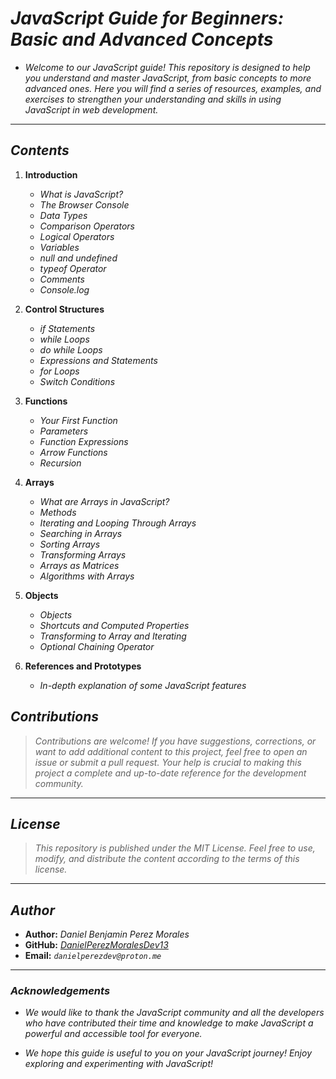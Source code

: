 <!-- Author: Daniel Benjamin Perez Morales -->
<!-- GitHub: https://github.com/DanielPerezMoralesDev13 -->
<!-- Email: danielperezdev@proton.me -->

# ***JavaScript Guide for Beginners: Basic and Advanced Concepts***

- *Welcome to our JavaScript guide! This repository is designed to help you understand and master JavaScript, from basic concepts to more advanced ones. Here you will find a series of resources, examples, and exercises to strengthen your understanding and skills in using JavaScript in web development.*

---

## ***Contents***

1. **Introduction**
    - *What is JavaScript?*
    - *The Browser Console*
    - *Data Types*
    - *Comparison Operators*
    - *Logical Operators*
    - *Variables*
    - *null and undefined*
    - *typeof Operator*
    - *Comments*
    - *Console.log*

2. **Control Structures**
    - *if Statements*
    - *while Loops*
    - *do while Loops*
    - *Expressions and Statements*
    - *for Loops*
    - *Switch Conditions*

3. **Functions**
    - *Your First Function*
    - *Parameters*
    - *Function Expressions*
    - *Arrow Functions*
    - *Recursion*

4. **Arrays**
    - *What are Arrays in JavaScript?*
    - *Methods*
    - *Iterating and Looping Through Arrays*
    - *Searching in Arrays*
    - *Sorting Arrays*
    - *Transforming Arrays*
    - *Arrays as Matrices*
    - *Algorithms with Arrays*

5. **Objects**
    - *Objects*
    - *Shortcuts and Computed Properties*
    - *Transforming to Array and Iterating*
    - *Optional Chaining Operator*

6. **References and Prototypes**
    - *In-depth explanation of some JavaScript features*

## ***Contributions***

> *Contributions are welcome! If you have suggestions, corrections, or want to add additional content to this project, feel free to open an issue or submit a pull request. Your help is crucial to making this project a complete and up-to-date reference for the development community.*

---

## ***License***

> *This repository is published under the MIT License. Feel free to use, modify, and distribute the content according to the terms of this license.*

---

## ***Author***

- **Author:** *Daniel Benjamin Perez Morales*
- **GitHub:** *[DanielPerezMoralesDev13](https://github.com/DanielPerezMoralesDev13 "https://github.com/DanielPerezMoralesDev13")*
- **Email:** *`danielperezdev@proton.me`*

---

### ***Acknowledgements***

- *We would like to thank the JavaScript community and all the developers who have contributed their time and knowledge to make JavaScript a powerful and accessible tool for everyone.*

- *We hope this guide is useful to you on your JavaScript journey! Enjoy exploring and experimenting with JavaScript!*

